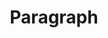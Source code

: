 ---
template: ComponentPage
category: Typography
title: Paragraph
description: Brödtext
previewImage: /img/panel.svg
intro: Paragraph preamble
backgroundColor: '#f3f3f3'
tabs:
  - content: content code
    name: Design
  - content: content design
    name: Copy
  - content: content code
    name: Code
---